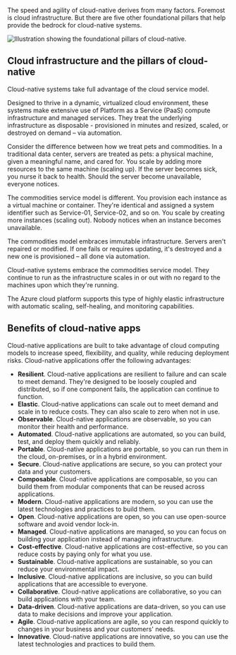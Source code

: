 The speed and agility of cloud-native derives from many factors. Foremost is cloud infrastructure. But there are five other foundational pillars that help provide the bedrock for cloud-native systems.

![Illustration showing the foundational pillars of cloud-native.](../media/cloud-native-foundational-pillars.png)

## Cloud infrastructure and the pillars of cloud-native

Cloud-native systems take full advantage of the cloud service model.

Designed to thrive in a dynamic, virtualized cloud environment, these systems make extensive use of Platform as a Service (PaaS) compute infrastructure and managed services. They treat the underlying infrastructure as disposable - provisioned in minutes and resized, scaled, or destroyed on demand – via automation.

Consider the difference between how we treat pets and commodities. In a traditional data center, servers are treated as pets: a physical machine, given a meaningful name, and cared for. You scale by adding more resources to the same machine (scaling up). If the server becomes sick, you nurse it back to health. Should the server become unavailable, everyone notices.

The commodities service model is different. You provision each instance as a virtual machine or container. They're identical and assigned a system identifier such as Service-01, Service-02, and so on. You scale by creating more instances (scaling out). Nobody notices when an instance becomes unavailable.

The commodities model embraces immutable infrastructure. Servers aren't repaired or modified. If one fails or requires updating, it's destroyed and a new one is provisioned – all done via automation.

Cloud-native systems embrace the commodities service model. They continue to run as the infrastructure scales in or out with no regard to the machines upon which they're running.

The Azure cloud platform supports this type of highly elastic infrastructure with automatic scaling, self-healing, and monitoring capabilities.

## Benefits of cloud-native apps

Cloud-native applications are built to take advantage of cloud computing models to increase speed, flexibility, and quality, while reducing deployment risks. Cloud-native applications offer the following advantages:

- **Resilient**. Cloud-native applications are resilient to failure and can scale to meet demand. They're designed to be loosely coupled and distributed, so if one component fails, the application can continue to function.
- **Elastic**. Cloud-native applications can scale out to meet demand and scale in to reduce costs. They can also scale to zero when not in use.
- **Observable**. Cloud-native applications are observable, so you can monitor their health and performance.
- **Automated**. Cloud-native applications are automated, so you can build, test, and deploy them quickly and reliably.
- **Portable**. Cloud-native applications are portable, so you can run them in the cloud, on-premises, or in a hybrid environment.
- **Secure**. Cloud-native applications are secure, so you can protect your data and your customers.
- **Composable**. Cloud-native applications are composable, so you can build them from modular components that can be reused across applications.
- **Modern**. Cloud-native applications are modern, so you can use the latest technologies and practices to build them.
- **Open**. Cloud-native applications are open, so you can use open-source software and avoid vendor lock-in.
- **Managed**. Cloud-native applications are managed, so you can focus on building your application instead of managing infrastructure.
- **Cost-effective**. Cloud-native applications are cost-effective, so you can reduce costs by paying only for what you use.
- **Sustainable**. Cloud-native applications are sustainable, so you can reduce your environmental impact.
- **Inclusive**. Cloud-native applications are inclusive, so you can build applications that are accessible to everyone.
- **Collaborative**. Cloud-native applications are collaborative, so you can build applications with your team.
- **Data-driven**. Cloud-native applications are data-driven, so you can use data to make decisions and improve your application.
- **Agile**. Cloud-native applications are agile, so you can respond quickly to changes in your business and your customers' needs.
- **Innovative**. Cloud-native applications are innovative, so you can use the latest technologies and practices to build them.
